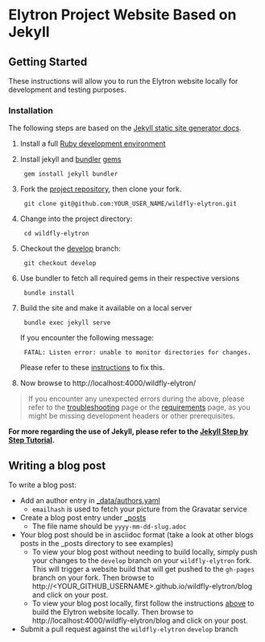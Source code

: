 # Elytron Project Website Based on Jekyll

## Getting Started

These instructions will allow you to run the Elytron website locally for development and testing purposes.

### Installation
The following steps are based on the [Jekyll static site generator docs](https://jekyllrb.com/docs/).

1. Install a full [Ruby development environment](https://jekyllrb.com/docs/installation/)
2. Install jekyll and [bundler](https://jekyllrb.com/docs/ruby-101/#bundler)  [gems](https://jekyllrb.com/docs/ruby-101/#gems) 
  
        gem install jekyll bundler

3. Fork the [project repository](https://github.com/wildfly-security/wildfly-elytron), then clone your fork.
  
        git clone git@github.com:YOUR_USER_NAME/wildfly-elytron.git

4. Change into the project directory:
  
        cd wildfly-elytron

5. Checkout the [develop](https://github.com/wildfly-security/wildfly-elytron/tree/develop) branch:
  
        git checkout develop

6. Use bundler to fetch all required gems in their respective versions

        bundle install

7. Build the site and make it available on a local server
  
        bundle exec jekyll serve

   If you encounter the following message:

        FATAL: Listen error: unable to monitor directories for changes.  
        
   Please refer to these [instructions](https://github.com/guard/listen/wiki/Increasing-the-amount-of-inotify-watchers) to fix this.       
        
8. Now browse to http://localhost:4000/wildfly-elytron/

> If you encounter any unexpected errors during the above, please refer to the [troubleshooting](https://jekyllrb.com/docs/troubleshooting/#configuration-problems) page or the [requirements](https://jekyllrb.com/docs/installation/#requirements) page, as you might be missing development headers or other prerequisites.


**For more regarding the use of Jekyll, please refer to the [Jekyll Step by Step Tutorial](https://jekyllrb.com/docs/step-by-step/01-setup/).**

## Writing a blog post

To write a blog post:

- Add an author entry in [_data/authors.yaml](https://github.com/wildfly-security/wildfly-elytron/tree/develop/_data/authors.yaml)
    - `emailhash` is used to fetch your picture from the Gravatar service
- Create a blog post entry under [_posts](https://github.com/wildfly-security/wildfly-elytron/tree/develop/_posts)
    - The file name should be `yyyy-mm-dd-slug.adoc`
- Your blog post should be in asciidoc format (take a look at other blogs posts in the _posts directory to see examples)
    - To view your blog post without needing to build locally, simply push your changes to the `develop` branch on your
    `wildfly-elytron` fork. This will trigger a website build that will get pushed to the `gh-pages` branch on your fork.
    Then browse to http://<YOUR_GITHUB_USERNAME>.github.io/wildfly-elytron/blog and click on your post.
    - To view your blog post locally, first follow the instructions
    [above](https://github.com/wildfly-security/wildfly-elytron/tree/develop#installation) to build the Elytron website
    locally. Then browse to http://localhost:4000/wildfly-elytron/blog and click on your post.
- Submit a pull request against the `wildfly-elytron` `develop` branch

